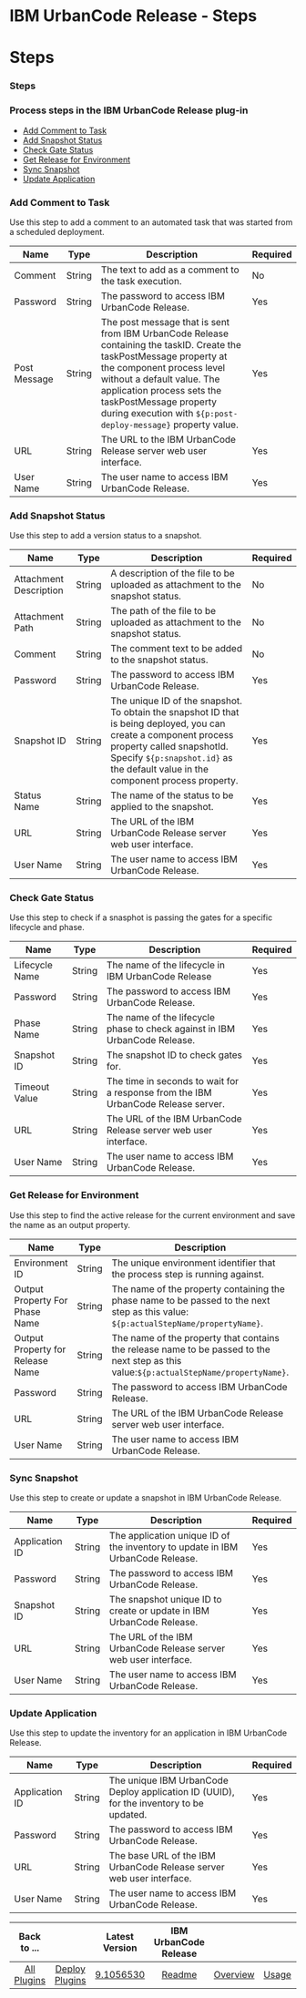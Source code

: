 
IBM UrbanCode Release - Steps
=============================

# Steps


### Steps




### Process steps in the IBM UrbanCode Release plug-in

* [Add Comment to Task](#add_comment_to_task)
* [Add Snapshot Status](#add_snapshot_status)
* [Check Gate Status](#check_gate_status)
* [Get Release for Environment](#get_release_for_environment)
* [Sync Snapshot](#sync_snapshot)
* [Update Application](#update_application)


### Add Comment to Task

Use this step to add a comment to an automated task that was started from a scheduled deployment.



| Name | Type | Description                                                                                                          | Required |
| ---- | ---- | -------------------------------------------------------------------------------------------------------------------- | -------- |
| Comment | String | The text to add as a comment to the task execution. | No |
| Password | String | The password to access IBM UrbanCode Release. | Yes |
| Post Message | String | The post message that is sent from IBM UrbanCode Release containing the taskID. Create the taskPostMessage property at the component process level without a default value. The application process sets the taskPostMessage property during execution with ``${p:post-deploy-message}`` property value. | Yes |
| URL | String | The URL to the IBM UrbanCode Release server web user interface. | Yes |
| User Name | String | The user name to access IBM UrbanCode Release. | Yes |

### Add Snapshot Status

Use this step to add a version status to a snapshot.


| Name | Type | Description                                                                                                          | Required |
| ---- | ---- | -------------------------------------------------------------------------------------------------------------------- | -------- |
| Attachment Description | String | A description of the file to be uploaded as attachment to the snapshot status. | No |
| Attachment Path | String | The path of the file to be uploaded as attachment to the snapshot status. | No |
| Comment | String | The comment text to be added to the snapshot status. | No |
| Password | String | The password to access IBM UrbanCode Release. | Yes |
| Snapshot ID | String | The unique ID of the snapshot. To obtain the snapshot ID that is being deployed, you can create a component process property called snapshotId. Specify ``${p:snapshot.id}`` as the default value in the component process property. | Yes |
| Status Name | String | The name of the status to be applied to the snapshot. | Yes |
| URL | String | The URL of the IBM UrbanCode Release server web user interface. | Yes |
| User Name | String | The user name to access IBM UrbanCode Release. | Yes |

### Check Gate Status

Use this step to check if a snasphot is passing the gates for a specific lifecycle and phase.



| Name | Type | Description                                                                                                          | Required |
| ---- | ---- | -------------------------------------------------------------------------------------------------------------------- | -------- |
| Lifecycle Name | String | The name of the lifecycle in IBM UrbanCode Release | Yes |
| Password | String | The password to access IBM UrbanCode Release. | Yes |
| Phase Name | String | The name of the lifecycle phase to check against in IBM UrbanCode Release. | Yes |
| Snapshot ID | String | The snapshot ID to check gates for. | Yes |
| Timeout Value | String | The time in seconds to wait for a response from the IBM UrbanCode Release server. | Yes |
| URL | String | The URL of the IBM UrbanCode Release server web user interface. | Yes |
| User Name | String | The user name to access IBM UrbanCode Release. | Yes |

### Get Release for Environment

Use this step to find the active release for the current environment and save the name as an output property.



| Name | Type | Description                                                                                                          | Required |
| ---- | ---- | -------------------------------------------------------------------------------------------------------------------- | -------- |
| Environment ID | String | The unique environment identifier that the process step is running against. | Yes |
| Output Property For Phase Name | String | The name of the property containing the phase name to be passed to the next step as this value: ``${p:actualStepName/propertyName}``. | Yes |
| Output Property for Release Name | String | The name of the property that contains the release name to be passed to the next step as this value:``${p:actualStepName/propertyName}``. | Yes |
| Password | String | The password to access IBM UrbanCode Release. | Yes |
| URL | String | The URL of the IBM UrbanCode Release server web user interface. | Yes |
| User Name | String | The user name to access IBM UrbanCode Release. | Yes |

### Sync Snapshot

Use this step to create or update a snapshot in IBM UrbanCode Release.


| Name | Type | Description                                                                                                          | Required |
| ---- | ---- | -------------------------------------------------------------------------------------------------------------------- | -------- |
| Application ID | String | The application unique ID of the inventory to update in IBM UrbanCode Release. | Yes |
| Password | String | The password to access IBM UrbanCode Release. | Yes |
| Snapshot ID | String | The snapshot unique ID to create or update in IBM UrbanCode Release. | Yes |
| URL | String | The URL of the IBM UrbanCode Release server web user interface. | Yes |
| User Name | String | The user name to access IBM UrbanCode Release. | Yes |

### Update Application

Use this step to update the inventory for an application in IBM UrbanCode Release.


| Name | Type | Description                                                                                                          | Required |
| ---- | ---- | -------------------------------------------------------------------------------------------------------------------- | -------- |
| Application ID | String | The unique IBM UrbanCode Deploy application ID (UUID), for the inventory to be updated. | Yes |
| Password | String | The password to access IBM UrbanCode Release. | Yes |
| URL | String | The base URL of the IBM UrbanCode Release server web user interface. | Yes |
| User Name | String | The user name to access IBM UrbanCode Release. | Yes |



|Back to ...||Latest Version|IBM UrbanCode Release ||||
| :---: | :---: | :---: | :---: | :---: | :---: | :---: |
|[All Plugins](../../index.md)|[Deploy Plugins](../README.md)|[9.1056530](https://raw.githubusercontent.com/UrbanCode/IBM-UCD-PLUGINS/main/files/ucr-plugin/ucr-plugin-9.1056530.zip)|[Readme](README.md)|[Overview](overview.md)|[Usage](usage.md)|[Downloads](downloads.md)|
